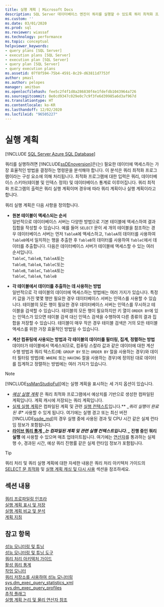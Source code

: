 ```yaml
---
title: 실행 계획 | Microsoft Docs
description: SQL Server 데이터베이스 엔진이 쿼리를 실행할 수 있도록 쿼리 최적화 프로그램이 만드는 실행 계획 또는 쿼리 계획에 대해 알아봅니다.
ms.custom: ''
ms.date: 03/01/2020
ms.prod: sql
ms.reviewer: wiassaf
ms.technology: performance
ms.topic: conceptual
helpviewer_keywords:
- query plans [SQL Server]
- execution plans [SQL Server]
- execution plan [SQL Server]
- query plan [SQL Server]
- query execution plans
ms.assetid: 07f8f594-75b4-4591-8c29-d63811d7753f
author: pmasl
ms.author: pelopes
manager: amitban
ms.openlocfilehash: fee5c2f4f1d8a286830f4e1fdefdb1043964a726
ms.sourcegitcommit: 0e0cd9347c029e0c7c9f3fe6d39985a6d3af967d
ms.translationtype: HT
ms.contentlocale: ko-KR
ms.lasthandoff: 12/02/2020
ms.locfileid: "96505227"
---
```

# <a name="execution-plans"></a>실행 계획
[!INCLUDE [SQL Server Azure SQL Database](../../includes/applies-to-version/sql-asdb.md)]

쿼리를 실행하려면 [!INCLUDE[ssDEnoversion](../../includes/ssdenoversion-md.md)]은(는) 필요한 데이터에 액세스하는 가장 효율적인 방법을 결정하는 명령문을 분석해야 합니다. 이 분석은 쿼리 최적화 프로그램이라는 구성 요소에 의해 처리됩니다. 최적화 프로그램에 대한 입력은 쿼리, 데이터베이스 스키마(테이블 및 인덱스 정의) 및 데이터베이스 통계로 이루어집니다. 쿼리 최적화 프로그램의 출력은 쿼리 실행 계획이며 경우에 따라 쿼리 계획이나 실행 계획이라고 합니다.   

쿼리 실행 계획은 다음 사항을 정의합니다. 

- **원본 테이블이 액세스되는 순서**  
  일반적으로 데이터베이스 서버는 다양한 방법으로 기본 테이블에 액세스하여 결과 집합을 작성할 수 있습니다. 예를 들어 `SELECT` 문이 세 개의 테이블을 참조하는 경우 데이터베이스 서버는 먼저 `TableA`에 액세스하고, `TableA`의 데이터를 사용하여 `TableB`에서 일치하는 행을 추출한 후 `TableB`의 데이터를 사용하여 `TableC`에서 데이터를 추출합니다. 다음은 데이터베이스 서버가 테이블에 액세스할 수 있는 여러 순서입니다.  
  `TableC`, `TableB`, `TableA`또는  
  `TableB`, `TableA`, `TableC`또는  
  `TableB`, `TableC`, `TableA`또는  
  `TableC`, `TableA`, `TableB`  

- **각 테이블에서 데이터를 추출하는 데 사용하는 방법**  
  일반적으로 각 테이블의 데이터에 액세스하는 방법에는 여러 가지가 있습니다. 특정 키 값을 가진 몇몇 행만 필요한 경우 데이터베이스 서버는 인덱스를 사용할 수 있습니다. 테이블의 모든 행이 필요한 경우 데이터베이스 서버는 인덱스를 무시하고 테이블을 검색할 수 있습니다. 테이블의 모든 행이 필요하지만 키 열이 `ORDER BY`에 있는 인덱스가 있으면 테이블 검색 대신 인덱스 검색을 수행하여 다른 종류의 결과 집합을 저장할 수 있습니다. 테이블이 매우 작은 경우 테이블 검색은 거의 모든 테이블 액세스를 위한 가장 효율적인 방법일 수 있습니다.
  
- **계산 컴퓨팅에 사용되는 방법과 각 테이블의 데이터를 필터링, 집계, 정렬하는 방법**  
  데이터가 테이블에서 액세스되므로, 컴퓨팅 스칼라 값과 같은 데이터에 대한 계산 수행 방법과 쿼리 텍스트(예: `GROUP BY` 또는 `ORDER BY` 절을 사용하는 경우)와 데이터 필터링 방법(예: `WHERE` 또는 `HAVING` 절을 사용하는 경우)에 정의된 대로 데이터를 집계하고 정렬하는 방법에는 여러 가지가 있습니다.

> [!NOTE]
> [!INCLUDE[ssManStudioFull](../../includes/ssmanstudiofull-md.md)]에는 실행 계획을 표시하는 세 가지 옵션이 있습니다.        
> -  *_[예상 실행 계획](../../relational-databases/performance/display-the-estimated-execution-plan.md)_* 은 쿼리 최적화 프로그램에서 예상치를 기반으로 생성한 컴파일된 계획입니다. 계획 캐시에 저장되는 쿼리 계획입니다.        
> -  [실제 실행 계획](../../relational-databases/performance/display-an-actual-execution-plan.md)은 컴파일된 계획 및 관련 [실행 컨텍스트](../../relational-databases/query-processing-architecture-guide.md#execution-plan-caching-and-reuse)입니다.** _*쿼리 실행이 완료된 후** 사용할 수 있게 됩니다. 여기에는 실행 경고 또는 최신 버전 [!INCLUDE[ssde_md](../../includes/ssde_md.md)]의 경우 실행 중에 사용된 경과 및 CPU 시간 같은 실제 런타임 정보가 포함됩니다.         
> -  **[라이브 쿼리 통계](../../relational-databases/performance/live-query-statistics.md) *_는 컴파일된 계획 및 관련 실행 컨텍스트입니다. _* 진행 중인 쿼리 실행** 에 사용할 수 있으며 매초 업데이트됩니다. 여기에는 [연산자](../../relational-databases/showplan-logical-and-physical-operators-reference.md)를 통과하는 실제 행 수, 경과된 시간, 예상 쿼리 진행률 같은 실제 런타임 정보가 포함됩니다.

> [!TIP]
> 쿼리 처리 및 쿼리 실행 계획에 대한 자세한 내용은 쿼리 처리 아키텍처 가이드의 [SELECT 문 최적화](../../relational-databases/query-processing-architecture-guide.md#optimizing-select-statements) 및 [실행 계획 캐싱 및 다시 사용](../../relational-databases/query-processing-architecture-guide.md#execution-plan-caching-and-reuse) 섹션을 참조하세요.

## <a name="in-this-section"></a>섹션 내용  
[쿼리 프로파일링 인프라](../../relational-databases/performance/query-profiling-infrastructure.md)     
[실행 계획 표시 및 저장](../../relational-databases/performance/display-and-save-execution-plans.md)     
[실행 계획 비교 및 분석](../../relational-databases/performance/compare-and-analyze-execution-plans.md)     
[계획 지침](../../relational-databases/performance/plan-guides.md)     

## <a name="see-also"></a>참고 항목  
[성능 모니터링 및 튜닝](../../relational-databases/performance/monitor-and-tune-for-performance.md)     
[성능 모니터링 및 튜닝 도구](../../relational-databases/performance/performance-monitoring-and-tuning-tools.md)     
[쿼리 처리 아키텍처 가이드](../../relational-databases/query-processing-architecture-guide.md)    
[활성 쿼리 통계](../../relational-databases/performance/live-query-statistics.md)     
[작업 모니터](../../relational-databases/performance-monitor/activity-monitor.md)     
[쿼리 저장소를 사용하여 성능 모니터링](../../relational-databases/performance/monitoring-performance-by-using-the-query-store.md)     
[sys.dm_exec_query_statistics_xml](../../relational-databases/system-dynamic-management-views/sys-dm-exec-query-statistics-xml-transact-sql.md)     
[sys.dm_exec_query_profiles](../../relational-databases/system-dynamic-management-views/sys-dm-exec-query-profiles-transact-sql.md)     
[추적 플래그](../../t-sql/database-console-commands/dbcc-traceon-trace-flags-transact-sql.md)    
[실행 계획 논리 및 물리 연산자 참조](../../relational-databases/showplan-logical-and-physical-operators-reference.md)
